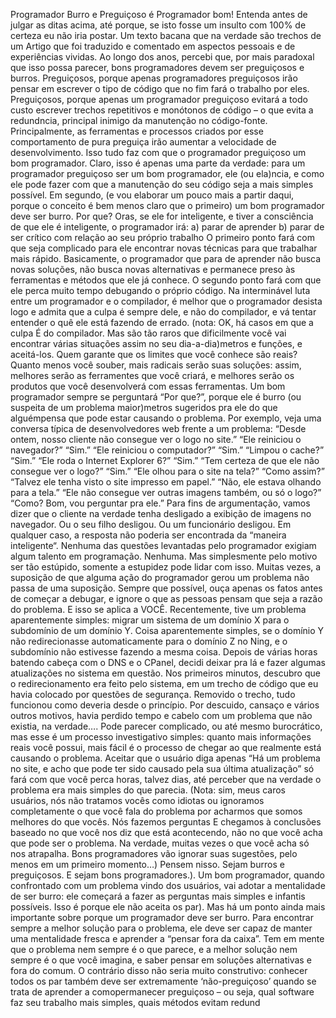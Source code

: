 Programador Burro e Preguiçoso é Programador bom!
Entenda antes de julgar as ditas acima, até porque, se isto fosse um insulto com 100% de certeza eu não iria postar.
Um texto bacana que na verdade são trechos de um Artigo que foi traduzido e comentado em aspectos pessoais e de experiências vividas.
Ao longo dos anos, percebi que, por mais paradoxal que isso possa parecer, bons programadores devem ser preguiçosos e burros.
Preguiçosos, porque apenas programadores preguiçosos irão pensar em escrever o tipo de código que no fim fará o trabalho por eles. Preguiçosos, porque apenas um programador preguiçoso evitará a todo custo escrever trechos repetitivos e monótonos de código – o que evita a redundncia, principal inimigo da manutenção no código-fonte. Principalmente, as ferramentas e processos criados por esse comportamento de pura preguiça irão aumentar a velocidade de desenvolvimento.
Isso tudo faz com que o programador preguiçoso um bom programador. Claro, isso é apenas uma parte da verdade: para um programador preguiçoso ser um bom programador, ele (ou ela)ncia, e como ele pode fazer com que a manutenção do seu código seja a mais simples possível.
Em segundo, (e vou elaborar um pouco mais a partir daqui, porque o conceito é bem menos claro que o primeiro) um bom programador deve ser burro. Por que? Oras, se ele for inteligente, e tiver a consciência de que ele é inteligente, o programador irá:
a) parar de aprender
b) parar de ser crítico com relação ao seu próprio trabalho
O primeiro ponto fará com que seja complicado para ele encontrar novas técnicas para que trabalhar mais rápido. Basicamente, o programador que para de aprender não busca novas soluções, não busca novas alternativas e permanece preso às ferramentas e métodos que ele já conhece. O segundo ponto fará com que ele perca muito tempo debugando o próprio código. Na interminável luta entre um programador e o compilador, é melhor que o programador desista logo e admita que a culpa é sempre dele, e não do compilador, e vá tentar entender o quê ele está fazendo de errado. (nota: OK, há casos em que a culpa É do compilador. Mas são tão raros que dificilmente você vai encontrar várias situações assim no seu dia-a-dia)metros e funções, e aceitá-los. Quem garante que os limites que você conhece são reais? Quanto menos você souber, mais radicais serão suas soluções: assim, melhores serão as ferramentes que você criará, e melhores serão os produtos que você desenvolverá com essas ferramentas.
Um bom programador sempre se perguntará “Por que?”, porque ele é burro (ou suspeita de um problema maior)metros sugeridos pra ele do que alguémpensa que pode estar causando o problema. Por exemplo, veja uma conversa típica de desenvolvedores web frente a um problema:
“Desde ontem, nosso cliente não consegue ver o logo no site.”
“Ele reiniciou o navegador?”
“Sim.”
“Ele reiniciou o computador?”
“Sim.”
“Limpou o cache?”
“Sim.”
“Ele roda o Internet Explorer 6?”
“Sim.”
“Tem certeza de que ele não consegue ver o logo?”
“Sim.”
“Ele olhou para o site na tela?”
“Como assim?”
“Talvez ele tenha visto o site impresso em papel.”
“Não, ele estava olhando para a tela.”
“Ele não consegue ver outras imagens também, ou só o logo?”
“Como? Bom, vou perguntar pra ele.”
Para fins de argumentação, vamos dizer que o cliente na verdade tenha desligado a exibição de imagens no navegador. Ou o seu filho desligou. Ou um funcionário desligou. Em qualquer caso, a resposta não poderia ser encontrada da “maneira inteligente“. Nenhuma das questões levantadas pelo programador exigiam algum talento em programação. Nenhuma. Mas simplesmente pelo motivo ser tão estúpido, somente a estupidez pode lidar com isso.
Muitas vezes, a suposição de que alguma ação do programador gerou um problema não passa de uma suposição. Sempre que possível, ouça apenas os fatos antes de começar a debugar, e ignore o que as pessoas pensam que seja a razão do problema.
E isso se aplica a VOCÊ. Recentemente, tive um problema aparentemente simples: migrar um sistema de um domínio X para o subdomínio de um domínio Y. Coisa aparentemente simples, se o domínio Y não redirecionasse automaticamente para o domínio Z no Ning, e o subdomínio não estivesse fazendo a mesma coisa. Depois de várias horas batendo cabeça com o DNS e o CPanel, decidi deixar pra lá e fazer algumas atualizações no sistema em questão. Nos primeiros minutos, descubro que o redirecionamento era feito pelo sistema, em um trecho de código que eu havia colocado por questões de segurança. Removido o trecho, tudo funcionou como deveria desde o princípio. Por descuido, cansaço e vários outros motivos, havia perdido tempo e cabelo com um problema que não existia, na verdade….
Pode parecer complicado, ou até mesmo burocrático, mas esse é um processo investigativo simples: quanto mais informações reais você possui, mais fácil é o processo de chegar ao que realmente está causando o problema. Aceitar que o usuário diga apenas “Há um problema no site, e acho que pode ter sido causado pela sua última atualização” só fará com que você perca horas, talvez dias, até perceber que na verdade o problema era mais simples do que parecia.
(Nota: sim, meus caros usuários, nós não tratamos vocês como idiotas ou ignoramos completamente o que você fala do problema por acharmos que somos melhores do que vocês. Nós fazemos perguntas E chegamos à conclusões baseado no que você nos diz que está acontecendo, não no que você acha que pode ser o problema. Na verdade, muitas vezes o que você acha só nos atrapalha. Bons programadores vão ignorar suas sugestões, pelo menos em um primeiro momento…)
Pensem nisso. Sejam burros e preguiçosos. E sejam bons programadores.).
Um bom programador, quando confrontado com um problema vindo dos usuários, vai adotar a mentalidade de ser burro: ele começará a fazer as perguntas mais simples e infantis possíveis. Isso é porque ele não aceita os par).
Mas há um ponto ainda mais importante sobre porque um programador deve ser burro. Para encontrar sempre a melhor solução para o problema, ele deve ser capaz de manter uma mentalidade fresca e aprender a “pensar fora da caixa”. Tem em mente que o problema nem sempre é o que parece, e a melhor solução nem sempre é o que você imagina, e saber pensar em soluções alternativas e fora do comum.
O contrário disso não seria muito construtivo: conhecer todos os par também deve ser extremamente ‘não-preguiçoso’ quando se trata de aprender a comopermanecer preguiçoso – ou seja, qual software faz seu trabalho mais simples, quais métodos evitam redund
